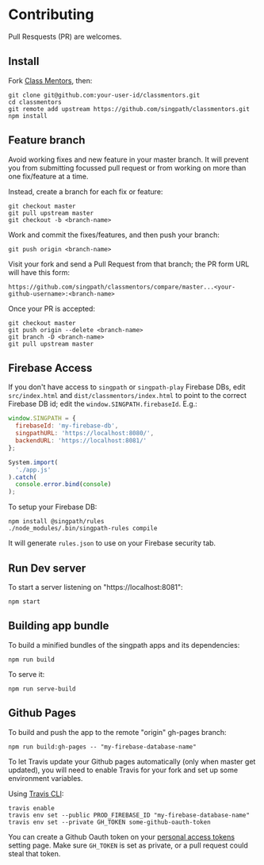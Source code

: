 # Contributing

Pull Resquests (PR) are welcomes.


## Install

Fork [Class Mentors], then:

```shell
git clone git@github.com:your-user-id/classmentors.git
cd classmentors
git remote add upstream https://github.com/singpath/classmentors.git
npm install
```


## Feature branch

Avoid working fixes and new feature in your master branch. It will prevent you
from submitting focussed pull request or from working on more than one
fix/feature at a time.

Instead, create a branch for each fix or feature:
```shell
git checkout master
git pull upstream master
git checkout -b <branch-name>
```

Work and commit the fixes/features, and then push your branch:
```shell
git push origin <branch-name>
```

Visit your fork and send a Pull Request from that branch; the PR form URL
will have this form:

    https://github.com/singpath/classmentors/compare/master...<your-github-username>:<branch-name>

Once your PR is accepted:
```shell
git checkout master
git push origin --delete <branch-name>
git branch -D <branch-name>
git pull upstream master
```


## Firebase Access

If you don't have access to `singpath` or `singpath-play` Firebase DBs, edit
`src/index.html` and `dist/classmentors/index.html` to point to the correct
Firebase DB id; edit the `window.SINGPATH.firebaseId`. E.g.:
```javascript
window.SINGPATH = {
  firebaseId: 'my-firebase-db',
  singpathURL: 'https://localhost:8080/',
  backendURL: 'https://localhost:8081/'
};

System.import(
  './app.js'
).catch(
  console.error.bind(console)
);
```

To setup your Firebase DB:
```
npm install @singpath/rules
./node_modules/.bin/singpath-rules compile
```

It will generate `rules.json` to use on your Firebase security tab.


## Run Dev server

To start a server listening on "https://localhost:8081":
```shell
npm start
```


## Building app bundle

To build a minified bundles of the singpath apps and its dependencies:
```shell
npm run build
```

To serve it:
```shell
npm run serve-build
```

## Github Pages

To build and push the app to the remote "origin" gh-pages branch:
```shell
npm run build:gh-pages -- "my-firebase-database-name"
```

To let Travis update your Github pages automatically (only when master get updated),
you will need to enable Travis for your fork and set up some environment variables.

Using [Travis CLI]:
```shell
travis enable
travis env set --public PROD_FIREBASE_ID "my-firebase-database-name"
travis env set --private GH_TOKEN some-github-oauth-token
```

You can create a Github Oauth token on your [personal access tokens] setting page.
Make sure `GH_TOKEN` is set as private, or a pull request could steal that token.

[Class Mentors]: https://github.com/singpath/classmentors
[Travis CLI]: https://github.com/travis-ci/travis.rb#installation
[personal access tokens]: https://github.com/settings/tokens

